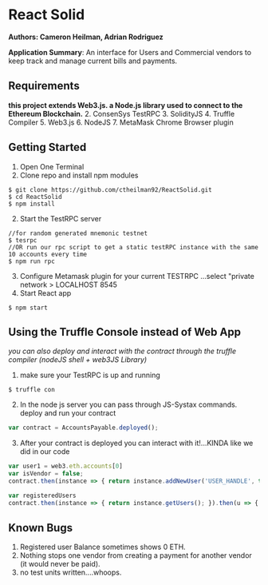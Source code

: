 # React Solid

**Authors: Cameron Heilman, Adrian Rodriguez**

**Application Summary**:  An interface for Users and Commercial vendors to keep track and manage current bills and payments.
  
 
Requirements
-------------
 __this project extends Web3.js. a Node.js library used to connect to the Ethereum Blockchain.__
 2. ConsenSys TestRPC
 3. SolidityJS
 4. Truffle Compiler
 5. Web3.js
 6. NodeJS
 7. MetaMask Chrome Browser plugin
  
Getting Started
----------------
1. Open One Terminal
2. Clone repo and install npm modules
```shell
$ git clone https://github.com/ctheilman92/ReactSolid.git
$ cd ReactSolid
$ npm install
 ```
2. Start the TestRPC server
```shell
//for random generated mnemonic testnet
$ tesrpc 
//OR run our rpc script to get a static testRPC instance with the same 10 accounts every time
$ npm run rpc
```
3. Configure Metamask plugin for your current TESTRPC 
    ...select "private network > LOCALHOST 8545
4. Start React app 
```shell
$ npm start
```


Using the Truffle Console instead of Web App
-------------
_you can also deploy and interact with the contract through the truffle compiler (nodeJS shell + web3JS Library)_
1. make sure your TestRPC is up and running
```shell
$ truffle con
```
2. In the node js server you can pass through JS-Systax commands. deploy and run your contract
```javascript
var contract = AccountsPayable.deployed();
```
3. After your contract is deployed you can interact with it!...KINDA like we did in our code
```javascript
var user1 = web3.eth.accounts[0]
var isVendor = false;
contract.then(instance => { return instance.addNewUser('USER_HANDLE', true, {from: user1}); })

var registeredUsers
contract.then(instance => { return instance.getUsers(); }).then(u => { return registeredUsers = u; })
```

Known Bugs
--------------
1. Registered user Balance sometimes shows 0 ETH.
2. Nothing stops one vendor from creating a payment for another vendor (it would never be paid).
3. no test units written....whoops.

